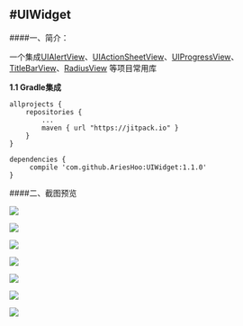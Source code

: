 #UIWidget
--------------------------
####一、简介：

一个集成[UIAlertView](https://github.com/AriesHoo/UIAlertView)、[UIActionSheetView](https://github.com/AriesHoo/UIActionSheetView)、[UIProgressView](https://github.com/AriesHoo/UIProgressView)、[TitleBarView](https://github.com/AriesHoo/TitleBarView)、[RadiusView](https://github.com/AriesHoo/RadiusView)
等项目常用库

**1.1 Gradle集成**

```
allprojects {
    repositories {
        ...
        maven { url "https://jitpack.io" }
    }
}
```

```
dependencies {
     compile 'com.github.AriesHoo:UIWidget:1.1.0'
}
```
####二、截图预览

![](https://github.com/AriesHoo/UIWidget/blob/master/screenshot/00.png)

![](https://github.com/AriesHoo/UIWidget/blob/master/screenshot/01.png)

![](https://github.com/AriesHoo/UIWidget/blob/master/screenshot/02.png)

![](https://github.com/AriesHoo/UIWidget/blob/master/screenshot/03.png)

![](https://github.com/AriesHoo/UIWidget/blob/master/screenshot/04.png)

![](https://github.com/AriesHoo/UIWidget/blob/master/screenshot/05.png)

![](https://github.com/AriesHoo/UIWidget/blob/master/screenshot/06.png)
